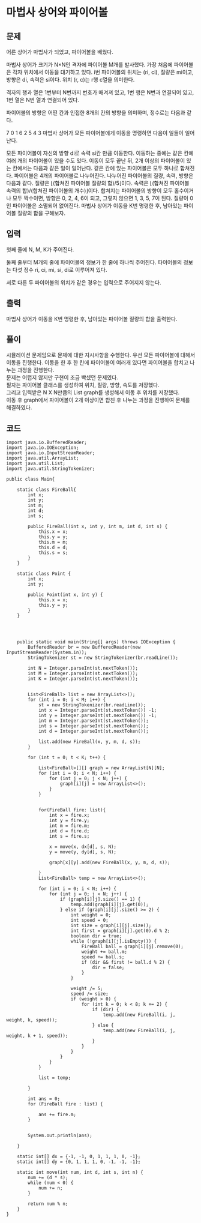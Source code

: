 # 마법사 상어와 파이어볼 
 
## 문제
어른 상어가 마법사가 되었고, 파이어볼을 배웠다.

마법사 상어가 크기가 N×N인 격자에 파이어볼 M개를 발사했다. 가장 처음에 파이어볼은 각자 위치에서 이동을 대기하고 있다. i번 파이어볼의 위치는 (ri, ci), 질량은 mi이고, 방향은 di, 속력은 si이다. 위치 (r, c)는 r행 c열을 의미한다.

격자의 행과 열은 1번부터 N번까지 번호가 매겨져 있고, 1번 행은 N번과 연결되어 있고, 1번 열은 N번 열과 연결되어 있다.

파이어볼의 방향은 어떤 칸과 인접한 8개의 칸의 방향을 의미하며, 정수로는 다음과 같다.

7	0	1
6	 	2
5	4	3
마법사 상어가 모든 파이어볼에게 이동을 명령하면 다음이 일들이 일어난다.

모든 파이어볼이 자신의 방향 di로 속력 si칸 만큼 이동한다.
이동하는 중에는 같은 칸에 여러 개의 파이어볼이 있을 수도 있다.
이동이 모두 끝난 뒤, 2개 이상의 파이어볼이 있는 칸에서는 다음과 같은 일이 일어난다.
같은 칸에 있는 파이어볼은 모두 하나로 합쳐진다.
파이어볼은 4개의 파이어볼로 나누어진다.
나누어진 파이어볼의 질량, 속력, 방향은 다음과 같다.
질량은 ⌊(합쳐진 파이어볼 질량의 합)/5⌋이다.
속력은 ⌊(합쳐진 파이어볼 속력의 합)/(합쳐진 파이어볼의 개수)⌋이다.
합쳐지는 파이어볼의 방향이 모두 홀수이거나 모두 짝수이면, 방향은 0, 2, 4, 6이 되고, 그렇지 않으면 1, 3, 5, 7이 된다.
질량이 0인 파이어볼은 소멸되어 없어진다.
마법사 상어가 이동을 K번 명령한 후, 남아있는 파이어볼 질량의 합을 구해보자.

## 입력
첫째 줄에 N, M, K가 주어진다.

둘째 줄부터 M개의 줄에 파이어볼의 정보가 한 줄에 하나씩 주어진다. 파이어볼의 정보는 다섯 정수 ri, ci, mi, si, di로 이루어져 있다.

서로 다른 두 파이어볼의 위치가 같은 경우는 입력으로 주어지지 않는다.

## 출력
마법사 상어가 이동을 K번 명령한 후, 남아있는 파이어볼 질량의 합을 출력한다.

## 풀이
시뮬레이션 문제임으로 문제에 대한 지시사항을 수행한다. 
우선 모든 파이어볼에 대해서 이동을 진행한다.
이동을 한 후 한 칸에 파이어볼이 여러개 있다면 파이어볼을 합치고 나누는 과정을 진행한다.  
문제는 어렵지 않지만 구현이 조금 빡셌던 문제였다.  
필자는 파이어볼 클래스를 생성하여 위치, 질량, 방향, 속도를 저장했다.  
그리고 입력받은 N X N만큼의 List<FireBall> graph를 생성해서 이동 후 위치를 저장했다.  
이동 후 graph에서 파이어볼이 2개 이상이면 합친 후 나누는 과정을 진행하여 문제를 해결하였다.  

## 코드
```
import java.io.BufferedReader;
import java.io.IOException;
import java.io.InputStreamReader;
import java.util.ArrayList;
import java.util.List;
import java.util.StringTokenizer;

public class Main{

    static class FireBall{
        int x;
        int y;
        int m;
        int d;
        int s;

        public FireBall(int x, int y, int m, int d, int s) {
            this.x = x;
            this.y = y;
            this.m = m;
            this.d = d;
            this.s = s;
        }
    }

    static class Point {
        int x;
        int y;

        public Point(int x, int y) {
            this.x = x;
            this.y = y;
        }
    }




    public static void main(String[] args) throws IOException {
        BufferedReader br = new BufferedReader(new InputStreamReader(System.in));
        StringTokenizer st = new StringTokenizer(br.readLine());

        int N = Integer.parseInt(st.nextToken());
        int M = Integer.parseInt(st.nextToken());
        int K = Integer.parseInt(st.nextToken());


        List<FireBall> list = new ArrayList<>();
        for (int i = 0; i < M; i++) {
            st = new StringTokenizer(br.readLine());
            int x = Integer.parseInt(st.nextToken()) -1;
            int y = Integer.parseInt(st.nextToken()) -1;
            int m = Integer.parseInt(st.nextToken());
            int s = Integer.parseInt(st.nextToken());
            int d = Integer.parseInt(st.nextToken());

            list.add(new FireBall(x, y, m, d, s));
        }

        for (int t = 0; t < K; t++) {

            List<FireBall>[][] graph = new ArrayList[N][N];
            for (int i = 0; i < N; i++) {
                for (int j = 0; j < N; j++) {
                    graph[i][j] = new ArrayList<>();
                }
            }


            for(FireBall fire: list){
                int x = fire.x;
                int y = fire.y;
                int m = fire.m;
                int d = fire.d;
                int s = fire.s;

                x = move(x, dx[d], s, N);
                y = move(y, dy[d], s, N);

                graph[x][y].add(new FireBall(x, y, m, d, s));

            }
            List<FireBall> temp = new ArrayList<>();

            for (int i = 0; i < N; i++) {
                for (int j = 0; j < N; j++) {
                    if (graph[i][j].size() == 1) {
                        temp.add(graph[i][j].get(0));
                    } else if (graph[i][j].size() >= 2) {
                        int weight = 0;
                        int speed = 0;
                        int size = graph[i][j].size();
                        int first = graph[i][j].get(0).d % 2;
                        boolean dir = true;
                        while (!graph[i][j].isEmpty()) {
                            FireBall ball = graph[i][j].remove(0);
                            weight += ball.m;
                            speed += ball.s;
                            if (dir && first != ball.d % 2) {
                                dir = false;
                            }
                        }

                        weight /= 5;
                        speed /= size;
                        if (weight > 0) {
                            for (int k = 0; k < 8; k += 2) {
                                if (dir) {
                                    temp.add(new FireBall(i, j, weight, k, speed));
                                } else {
                                    temp.add(new FireBall(i, j, weight, k + 1, speed));
                                }
                            }
                        }
                    }
                }
            }

            list = temp;

        }

        int ans = 0;
        for (FireBall fire : list) {

            ans += fire.m;
        }


        System.out.println(ans);

    }

    static int[] dx = {-1, -1, 0, 1, 1, 1, 0, -1};
    static int[] dy = {0, 1, 1, 1, 0, -1, -1, -1};

    static int move(int num, int d, int s, int n) {
        num += (d * s);
        while (num < 0) {
            num += n;
        }

        return num % n;
    }
}  
```
  
  
